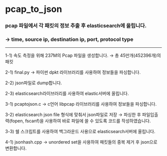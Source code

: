 # pcap_to_json

### pcap 파일에서 각 패킷의 정보 추출 후 elasticsearch에 올립니다.
### → time, source ip, destination ip, port, protocol type
-----------------
1-1) 속도 측정을 위해 237M의 Pcap 파일을 생성합니다.
 → 총 45만개(452396개)의 패킷
 
2-1) final.py → 파이썬 dpkt 라이브러리를 사용하여 정보들을 파싱합니다.

2-2) json파일로 dump합니다.

2-3) elasticsearch라이브러리를 사용하여 elastic서버에 올립니다.

3-1) pcaptojson.c → c언어 libpcap 라이브러리를 사용하여 정보들을 파싱합니다.

3-2) elasticsearch json file 형식에 맞춰서 json파일로 저장
 → 파싱한 후 파일입출력(fopen, fscanf)을 사용하여 바로 파일에 쓸 수 있도록 코드를 작성하였습니다.
 
3-3) 쉘 스크립트를 사용하여 백그라운드 사용으로 elasticsearch서버에 올립니다.

4-1) jsonhash.cpp → unordered set을 사용하여 패킷들의 중복 제거 후 json으로 변환합니다.
